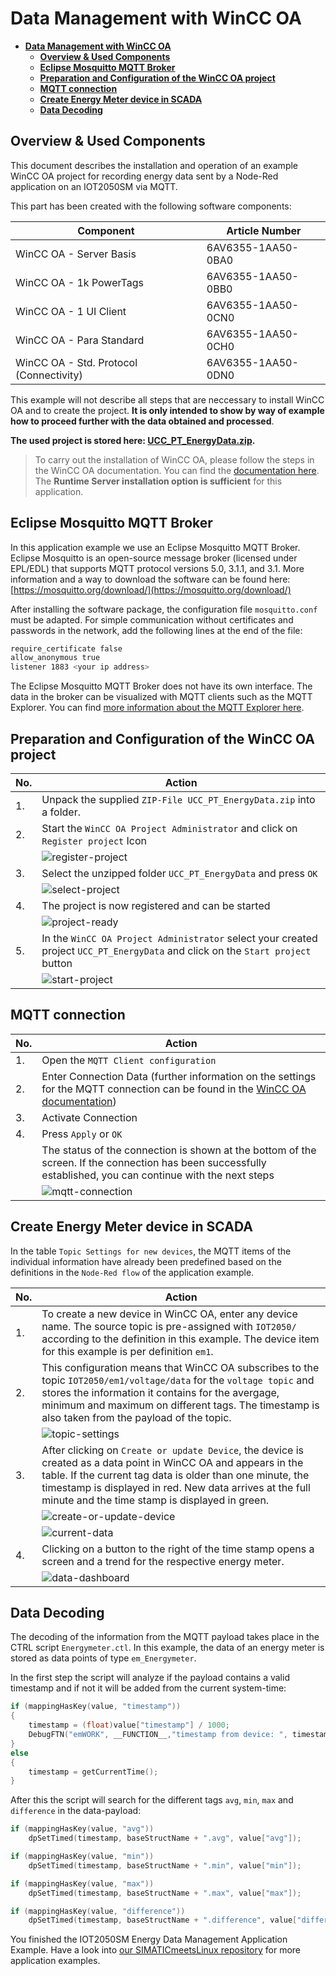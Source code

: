 # **Data Management with WinCC OA**

- [**Data Management with WinCC OA**](#data-management-with-wincc-oa)
  - [**Overview \& Used Components**](#overview--used-components)
  - [**Eclipse Mosquitto MQTT Broker**](#eclipse-mosquitto-mqtt-broker)
  - [**Preparation and Configuration of the WinCC OA project**](#preparation-and-configuration-of-the-wincc-oa-project)
  - [**MQTT connection**](#mqtt-connection)
  - [**Create Energy Meter device in SCADA**](#create-energy-meter-device-in-scada)
  - [**Data Decoding**](#data-decoding)

## **Overview & Used Components**

This document describes the installation and operation of an example WinCC OA project for recording energy data sent by a Node-Red application on an IOT2050SM via MQTT.

This part has been created with the following software components:

|Component|Article Number|
|-|-|
|WinCC OA - Server Basis|6AV6355-1AA50-0BA0|
|WinCC OA - 1k PowerTags|6AV6355-1AA50-0BB0|
|WinCC OA - 1 UI Client|6AV6355-1AA50-0CN0|
|WinCC OA - Para Standard|6AV6355-1AA50-0CH0|
|WinCC OA - Std. Protocol (Connectivity)|6AV6355-1AA50-0DN0|

This example will not describe all steps that are neccessary to install WinCC OA and to create the project. **It is only intended to show by way of example how to proceed further with the data obtained and processed**.

**The used project is stored here: [UCC_PT_EnergyData.zip](../src/UCC_PT_EnergyData.zip).**

> To carry out the installation of WinCC OA, please follow the steps in the WinCC OA documentation. You can find the [documentation here](https://www.winccoa.com/documentation/WinCCOA/latest/en_US/Installation/INSTPVSS.html). The **Runtime Server installation option is sufficient** for this application.

## **Eclipse Mosquitto MQTT Broker**

In this application example we use an Eclipse Mosquitto MQTT Broker. Eclipse Mosquitto is an open-source message broker (licensed under EPL/EDL) that supports MQTT protocol versions 5.0, 3.1.1, and 3.1. More information and a way to download the software can be found here: [https://mosquitto.org/download/](https://mosquitto.org/download/)

After installing the software package, the configuration file ``mosquitto.conf`` must be adapted. For simple communication without certificates and passwords in the network, add the following lines at the end of the file:

```bash
require_certificate false
allow_anonymous true
listener 1883 <your ip address>
```

The Eclipse Mosquitto MQTT Broker does not have its own interface. The data in the broker can be visualized with MQTT clients such as the MQTT Explorer. You can find [more information about the MQTT Explorer here](https://mqtt-explorer.com/).

## **Preparation and Configuration of the WinCC OA project**

|No.|Action|
|-|-|
|1.|Unpack the supplied `ZIP-File UCC_PT_EnergyData.zip` into a folder.|
|2.|Start the ``WinCC OA Project Administrator`` and click on ``Register project`` Icon|
||![register-project](graphics/4-register-project.png)|
|3.|Select the unzipped folder ``UCC_PT_EnergyData`` and press ``OK``|
||![select-project](graphics/4-select-project.png)|
|4.|The project is now registered and can be started|
||![project-ready](graphics/4-project-ready.png)|
|5.|In the ``WinCC OA Project Administrator`` select your created project ``UCC_PT_EnergyData`` and click on the ``Start project`` button|
||![start-project](graphics/4-start-project.png)|

## **MQTT connection**

|No.|Action|
|-|-|
|1.|Open the ``MQTT Client configuration``|
|2.|Enter Connection Data (further information on the settings for the MQTT connection can be found in the [WinCC OA documentation](https://www.winccoa.com/documentation/WinCCOA/latest/en_US/Treiber_MQTT/mqtt_configuration.html))|
|3.|Activate Connection|
|4.|Press `Apply` or `OK`|
||The status of the connection is shown at the bottom of the screen. If the connection has been successfully established, you can continue with the next steps|
||![mqtt-connection](graphics/4-mqtt-connection.png)|

## **Create Energy Meter device in SCADA**

In the table ``Topic Settings for new devices``, the MQTT items of the individual information have already been predefined based on the definitions in the ``Node-Red flow`` of the application example.

|No.|Action|
|-|-|
|1.|To create a new device in WinCC OA, enter any device name. The source topic is pre-assigned with ``IOT2050/`` according to the definition in this example. The device item for this example is per definition ``em1``.|
|2.|This configuration means that WinCC OA subscribes to the topic ``IOT2050/em1/voltage/data`` for the ``voltage topic`` and stores the information it contains for the avergage, minimum and maximum on different tags. The timestamp is also taken from the payload of the topic.|
||![topic-settings](graphics/4-topic-settings.png)|
|3.|After clicking on ``Create or update Device``, the device is created as a data point in WinCC OA and appears in the table. If the current tag data is older than one minute, the timestamp is displayed in red. New data arrives at the full minute and the time stamp is displayed in green.|
||![create-or-update-device](graphics/4-create-or-update-device.png)|
||![current-data](graphics/4-current-data.png)|
|4.|Clicking on a button to the right of the time stamp opens a screen and a trend for the respective energy meter.|
||![data-dashboard](graphics/4-data-dashboard.png)|

## **Data Decoding**

The decoding of the information from the MQTT payload takes place in the CTRL script ``Energymeter.ctl``. In this example, the data of an energy meter is stored as data points of type ``em_Energymeter``.

In the first step the script will analyze if the payload contains a valid timestamp and if not it will be added from the current system-time:

```c
if (mappingHasKey(value, "timestamp"))
{
    timestamp = (float)value["timestamp"] / 1000;
    DebugFTN("emWORK", __FUNCTION__,"timestamp from device: ", timestamp, " aktuelle Zeit: " + (string)getCurrentTime());
}
else
{
    timestamp = getCurrentTime();
}
```

After this the script will search for the different tags `avg`, `min`, `max` and `difference` in the data-payload:

```c
if (mappingHasKey(value, "avg"))
    dpSetTimed(timestamp, baseStructName + ".avg", value["avg"]);

if (mappingHasKey(value, "min"))
    dpSetTimed(timestamp, baseStructName + ".min", value["min"]);

if (mappingHasKey(value, "max"))
    dpSetTimed(timestamp, baseStructName + ".max", value["max"]);

if (mappingHasKey(value, "difference"))
    dpSetTimed(timestamp, baseStructName + ".difference", value["difference"]);
```

You finished the IOT2050SM Energy Data Management Application Example. Have a look into [our SIMATICmeetsLinux repository](https://github.com/SIMATICmeetsLinux) for more application examples.
